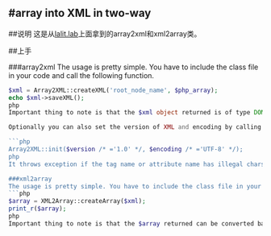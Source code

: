 #array into XML in two-way
--------------------------
##说明
这是从[lalit.lab](http://www.lalit.org/)上面拿到的array2xml和xml2array类。

##上手

###array2xml
The usage is pretty simple. You have to include the class file in your code and call the following function.

```php
$xml = Array2XML::createXML('root_node_name', $php_array);
echo $xml->saveXML();
php
Important thing to note is that the $xml object returned is of type DOMDocument and hence you can perform further operations on it.

Optionally you can also set the version of XML and encoding by calling the Array2XML::init() function before calling the Array2XML::createXML() function.

```php
Array2XML::init($version /* ='1.0' */, $encoding /* ='UTF-8' */);
php
It throws exception if the tag name or attribute name has illegal chars as per W3C spec.

###xml2array
The usage is pretty simple. You have to include the class file in your code and call the following function.
```php
$array = XML2Array::createArray($xml);
print_r($array);
php
Important thing to note is that the $array returned can be converted back to XML using the Array2XML class.

